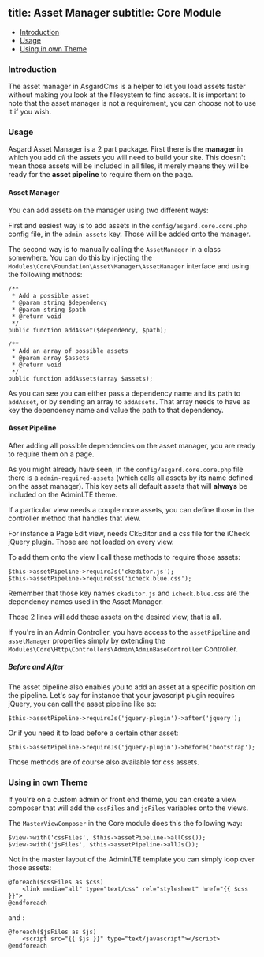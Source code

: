 title: Asset Manager
subtitle: Core Module
-------

- [Introduction](#introduction)
- [Usage](#usage)
- [Using in own Theme](#custom-theme)


### <a class="anchor" name="introduction" href="#introduction"></a> Introduction

The asset manager in AsgardCms is a helper to let you load assets faster without making you look at the filesystem to find assets. It is important to note that the asset manager is not a requirement, you can choose not to use it if you wish.

### <a class="anchor" name="usage" href="#usage"></a> Usage


Asgard Asset Manager is a 2 part package. First there is the **manager** in which you add *all* the assets you will need to build your site. This doesn't mean those assets will be included in all files, it merely means they will be ready for the **asset pipeline** to require them on the page.


#### Asset Manager


You can add assets on the manager using two different ways:

First and easiest way is to add assets in the `config/asgard.core.core.php` config file, in the `admin-assets` key. Those will be added onto the manager.

The second way is to manually calling the `AssetManager` in a class somewhere. You can do this by injecting the `Modules\Core\Foundation\Asset\Manager\AssetManager` interface and using the following methods:

``` .language-php
/**
 * Add a possible asset
 * @param string $dependency
 * @param string $path
 * @return void
 */
public function addAsset($dependency, $path);

/**
 * Add an array of possible assets
 * @param array $assets
 * @return void
 */
public function addAssets(array $assets);
```

As you can see you can either pass a dependency name and its path to `addAsset`, or by sending an array to `addAssets`. That array needs to have as key the dependency name and value the path to that dependency.


#### Asset Pipeline

After adding all possible dependencies on the asset manager, you are ready to require them on a page.

As you might already have seen, in the `config/asgard.core.core.php` file there is a `admin-required-assets` (which calls all assets by its name defined on the asset manager). This key sets all default assets that will **always** be included on the AdminLTE theme.

If a particular view needs a couple more assets, you can define those in the controller method that handles that view.

For instance a Page Edit view, needs CkEditor and a css file for the iCheck jQuery plugin. Those are not loaded on every view.

To add them onto the view I call these methods to require those assets:

``` .language-php
$this->assetPipeline->requireJs('ckeditor.js');
$this->assetPipeline->requireCss('icheck.blue.css');
```
Remember that those key names `ckeditor.js` and `icheck.blue.css` are the dependency names used in the Asset Manager.

Those 2 lines will add these assets on the desired view, that is all.

If you're in an Admin Controller, you have access to the `assetPipeline` and `assetManager` properties simply by extending the `Modules\Core\Http\Controllers\Admin\AdminBaseController` Controller.

##### Before and After

The asset pipeline also enables you to add an asset at a specific position on the pipeline. Let's say for instance that your javascript plugin requires jQuery, you can call the asset pipeline like so:

``` .language-php
$this->assetPipeline->requireJs('jquery-plugin')->after('jquery');
```

Or if you need it to load before a certain other asset:

``` .language-php
$this->assetPipeline->requireJs('jquery-plugin')->before('bootstrap');
```

Those methods are of course also available for css assets.



### <a class="anchor" name="custom-theme" href="#custom-theme"></a> Using in own Theme


If you're on a custom admin or front end theme, you can create a view composer that will add the `cssFiles` and `jsFiles` variables onto the views.

The `MasterViewComposer` in the Core module does this the following way:

``` .language-php
$view->with('cssFiles', $this->assetPipeline->allCss());
$view->with('jsFiles', $this->assetPipeline->allJs());
```

Not in the master layout of the AdminLTE template you can simply loop over those assets:

``` .language-php
@foreach($cssFiles as $css)
    <link media="all" type="text/css" rel="stylesheet" href="{{ $css }}">
@endforeach
```

and :

``` .language-php
@foreach($jsFiles as $js)
    <script src="{{ $js }}" type="text/javascript"></script>
@endforeach
```

